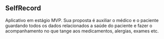 ## SelfRecord
Aplicativo em estágio MVP. Sua proposta é auxiliar o médico e o paciente guardando todos os dados relacionados a saúde do paciente e fazer o acompanhamento no que tange aos medicamentos, alergias, exames etc.
